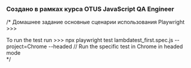 
### Создано в рамках курса OTUS JavaScript QA Engineer

/* Домашнее задание основные сценарии использования Playwright >>>

To run the test run >>> npx playwright test lambdatest_first.spec.js --project=Chrome --headed // Run the specific test in Chrome in headed mode  
*/

